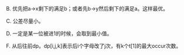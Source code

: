 B. 优先把a->x剩下的满足b；或者先b->y然后剩下的满足a。这样最优。

C. 公差尽量小。

D. 一定是某一位被进1的时候，会取到最小值。

F. 从后往前dp。dp[i,j,k]表示后i个字母改了j次，有k个t[1]的最大occur次数。
